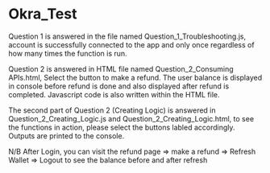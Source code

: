 # Okra_Test

Question 1 is answered in the file named Question_1_Troubleshooting.js, account is successfully connected to the app and only once regardless of how many times the function is run.

Question 2 is answered in HTML file named Question_2_Consuming APIs.html, Select the button to make a refund. The user balance is displayed in console before refund is done and also displayed after refund is completed. Javascript code is also written within the HTML file.

The second part of Question 2 (Creating Logic) is answered in Question_2_Creating_Logic.js and Question_2_Creating_Logic.html, to see the functions in action, please select the buttons labled accordingly. Outputs are printed to the console.

N/B After Login, you can visit the refund page => make a refund => Refresh Wallet => Logout to see the balance before and after refresh 
